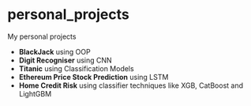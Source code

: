 # personal_projects
My personal projects
- **BlackJack** using OOP
- **Digit Recogniser** using CNN
- **Titanic** using Classification Models
- **Ethereum Price Stock Prediction** using LSTM 
- **Home Credit Risk** using classifier techniques like XGB, CatBoost and LightGBM
